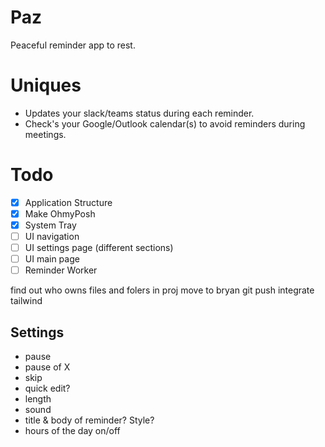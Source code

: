 # Paz
Peaceful reminder app to rest.

# Uniques
- Updates your slack/teams status during each reminder.
- Check's your Google/Outlook calendar(s) to avoid reminders during meetings.

# Todo
- [X] Application Structure
- [X] Make OhmyPosh
- [X] System Tray
- [ ] UI navigation
- [ ] UI settings page (different sections)
- [ ] UI main page
- [ ] Reminder Worker

find out who owns files and folers in proj
move to bryan
git push
integrate tailwind

## Settings
- pause
- pause of X
- skip
- quick edit?
- length
- sound
- title & body of reminder? Style?
- hours of the day on/off